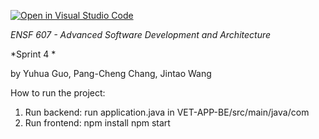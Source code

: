 [![Open in Visual Studio Code](https://classroom.github.com/assets/open-in-vscode-f059dc9a6f8d3a56e377f745f24479a46679e63a5d9fe6f495e02850cd0d8118.svg)](https://classroom.github.com/online_ide?assignment_repo_id=6508207&assignment_repo_type=AssignmentRepo)


*ENSF 607 - Advanced Software Development and Architecture*

*Sprint 4 *

by Yuhua Guo, Pang-Cheng Chang, Jintao Wang

How to run the project: 
1. Run backend:  run application.java  in VET-APP-BE/src/main/java/com
2. Run frontend: 
    npm install
    npm start
